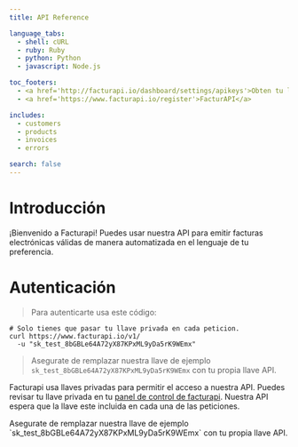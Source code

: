 ```yaml
---
title: API Reference

language_tabs:
  - shell: cURL
  - ruby: Ruby
  - python: Python
  - javascript: Node.js

toc_footers:
  - <a href='http://facturapi.io/dashboard/settings/apikeys'>Obten tu llave privada</a>
  - <a href='https://www.facturapi.io/register'>FacturAPI</a>

includes:
  - customers
  - products
  - invoices
  - errors

search: false
---
```


# Introducción

¡Bienvenido a Facturapi! Puedes usar nuestra API para emitir facturas electrónicas válidas de manera automatizada en el lenguaje de tu preferencia.

# Autenticación

> Para autenticarte usa este código:

```shell
# Solo tienes que pasar tu llave privada en cada peticion.
curl https://www.facturapi.io/v1/
  -u "sk_test_8bGBLe64A72yX87KPxML9yDa5rK9WEmx"
```

> Asegurate de remplazar nuestra llave de ejemplo `sk_test_8bGBLe64A72yX87KPxML9yDa5rK9WEmx` con tu propia llave API.

Facturapi usa llaves privadas para permitir el acceso a nuestra API. Puedes revisar tu llave privada en tu [panel de control de facturapi](http://facturapi.io/dashboard/settings/apikeys).
Nuestra API espera que la llave este incluida en cada una de las peticiones.

<aside class="notice">
Asegurate de remplazar nuestra llave de ejemplo `sk_test_8bGBLe64A72yX87KPxML9yDa5rK9WEmx` con tu propia llave API.
</aside>